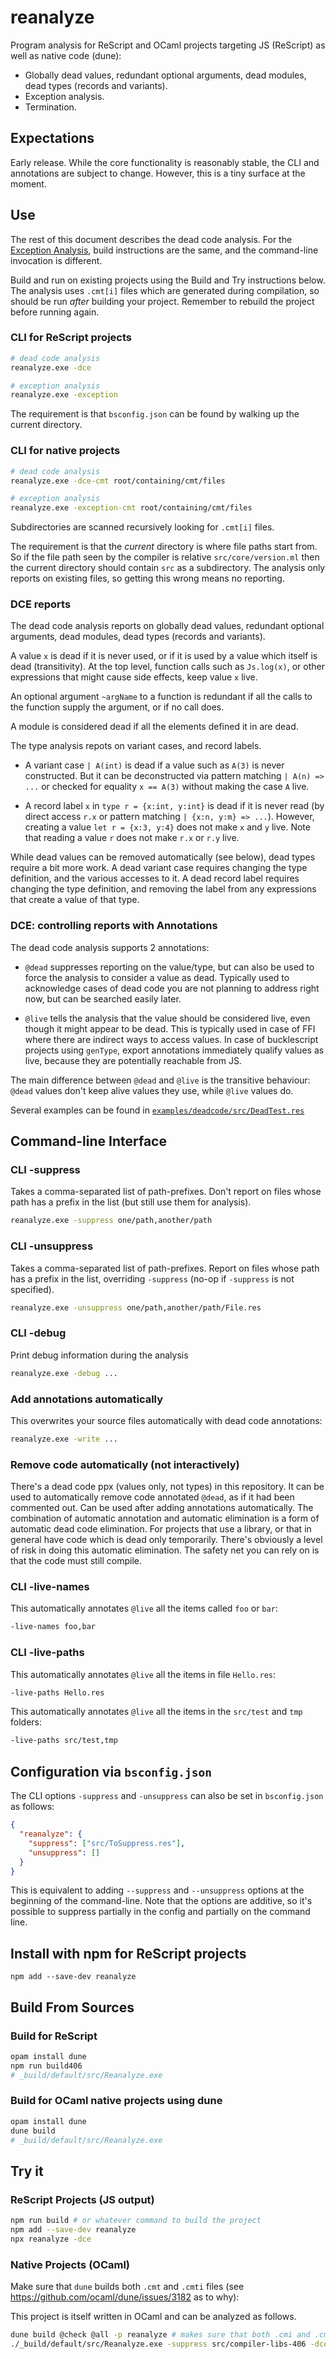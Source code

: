 # reanalyze

Program analysis for ReScript and OCaml projects targeting JS (ReScript) as well as native code (dune):

- Globally dead values, redundant optional arguments, dead modules, dead types (records and variants).
- Exception analysis.
- Termination.

## Expectations

Early release. While the core functionality is reasonably stable, the CLI and annotations are subject to change. However, this is a tiny surface at the moment.

## Use

The rest of this document describes the dead code analysis.
For the [Exception Analysis](EXCEPTION.md), build instructions are the same, and the command-line invocation is different.

Build and run on existing projects using the Build and Try instructions below. The analysis uses `.cmt[i]` files which are generated during compilation, so should be run _after_ building your project. Remember to rebuild the project before running again.

### CLI for ReScript projects

```sh
# dead code analysis
reanalyze.exe -dce

# exception analysis
reanalyze.exe -exception
```

The requirement is that `bsconfig.json` can be found by walking up the current directory.

### CLI for native projects

```sh
# dead code analysis
reanalyze.exe -dce-cmt root/containing/cmt/files

# exception analysis
reanalyze.exe -exception-cmt root/containing/cmt/files
```

Subdirectories are scanned recursively looking for `.cmt[i]` files.

The requirement is that the _current_ directory is where file paths start from. So if the file path seen by the compiler is relative `src/core/version.ml` then the current directory should contain `src` as a subdirectory. The analysis only reports on existing files, so getting this wrong means no reporting.

### DCE reports

The dead code analysis reports on globally dead values, redundant optional arguments, dead modules, dead types (records and variants).

A value `x` is dead if it is never used, or if it is used by a value which itself is dead (transitivity). At the top level, function calls such as `Js.log(x)`, or other expressions that might cause side effects, keep value `x` live.

An optional argument `~argName` to a function is redundant if all the calls to the function supply the argument, or if no call does.

A module is considered dead if all the elements defined it in are dead.

The type analysis repots on variant cases, and record labels.

- A variant case `| A(int)` is dead if a value such as `A(3)` is never constructed. But it can be deconstructed via pattern matching  `| A(n) => ...` or checked for equality `x == A(3)` without making the case `A` live.

- A record label `x` in `type r = {x:int, y:int}` is dead if it is never read (by direct access `r.x` or pattern matching `| {x:n, y:m} => ...`). However, creating a value `let r = {x:3, y:4}` does not make `x` and `y` live.
Note that reading a value `r` does not make `r.x` or `r.y` live.

While dead values can be removed automatically (see below), dead types require a bit more work. A dead variant case requires changing the type definition, and the various accesses to it. A dead record label requires changing the type definition, and removing the label from any expressions that create a value of that type.

### DCE: controlling reports with Annotations

The dead code analysis supports 2 annotations:

- `@dead` suppresses reporting on the value/type, but can also be used to force the analysis to consider a value as dead. Typically used to acknowledge cases of dead code you are not planning to address right now, but can be searched easily later.

- `@live` tells the analysis that the value should be considered live, even though it might appear to be dead. This is typically used in case of FFI where there are indirect ways to access values. In case of bucklescript projects using `genType`, export annotations immediately qualify values as live, because they are potentially reachable from JS.

The main difference between `@dead` and `@live` is the transitive behaviour: `@dead` values don't keep alive values they use, while `@live` values do.

Several examples can be found in
[`examples/deadcode/src/DeadTest.res`](examples/deadcode/src/DeadTest.res)

## Command-line Interface

### CLI -suppress
Takes a comma-separated list of path-prefixes. Don't report on files whose path has a prefix in the list (but still use them for analysis).

```sh
reanalyze.exe -suppress one/path,another/path
```

### CLI -unsuppress

Takes a comma-separated list of path-prefixes. Report on files whose path has a prefix in the list, overriding `-suppress` (no-op if `-suppress` is not specified).

```sh
reanalyze.exe -unsuppress one/path,another/path/File.res
```

### CLI -debug

Print debug information during the analysis

```sh
reanalyze.exe -debug ...
```

### Add annotations automatically

This overwrites your source files automatically with dead code annotations:

```sh
reanalyze.exe -write ...
```

### Remove code automatically (not interactively)

There's a dead code ppx (values only, not types) in this repository. It can be used to automatically remove code annotated `@dead`, as if it had been commented out.
Can be used after adding annotations automatically. The combination of automatic annotation and automatic elimination is a form of automatic dead code elimination. For projects that use a library, or that in general have code which is dead only temporarily.
There's obviously a level of risk in doing this automatic elimination. The safety net you can rely on is that the code must still compile.

### CLI -live-names

This automatically annotates `@live` all the items called `foo` or `bar`:

```sh
-live-names foo,bar
```

### CLI -live-paths

This automatically annotates `@live` all the items in file `Hello.res`:

```sh
-live-paths Hello.res
```

This automatically annotates `@live` all the items in the `src/test` and `tmp` folders:

```sh
-live-paths src/test,tmp
```

## Configuration via `bsconfig.json`

The CLI options `-suppress` and `-unsuppress` can also be set in `bsconfig.json` as follows:
```json
{
  "reanalyze": {
    "suppress": ["src/ToSuppress.res"],
    "unsuppress": []
  }
}
```

This is equivalent to adding `--suppress` and `--unsuppress` options at the beginning of the command-line. Note that the options are additive, so it's possible to suppress partially in the config and partially on the command line.

## Install with npm for ReScript projects

```
npm add --save-dev reanalyze
```

## Build From Sources


### Build for ReScript

```sh
opam install dune
npm run build406
# _build/default/src/Reanalyze.exe
```

### Build for OCaml native projects using dune

```sh
opam install dune
dune build
# _build/default/src/Reanalyze.exe
```

## Try it

### ReScript Projects (JS output)

```sh
npm run build # or whatever command to build the project
npm add --save-dev reanalyze
npx reanalyze -dce
```

### Native Projects (OCaml)

Make sure that `dune` builds both `.cmt` and `.cmti` files (see https://github.com/ocaml/dune/issues/3182 as to why):

This project is itself written in OCaml and can be analyzed as follows.
```sh
dune build @check @all -p reanalyze # makes sure that both .cmi and .cmti files are created
./_build/default/src/Reanalyze.exe -suppress src/compiler-libs-406 -dce-cmt _build
```